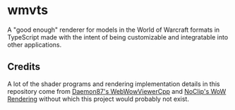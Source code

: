 # wmvts

A "good enough" renderer for models in the World of Warcraft formats in TypeScript made with the intent of being customizable and integratable into other applications.

## Credits

A lot of the shader programs and rendering implementation details in this repository come from [Daemon87's WebWowViewerCpp](https://github.com/Deamon87/WebWowViewerCpp) and [NoClip's WoW Rendering](https://github.com/magcius/noclip.website/) without which this project would probably not exist. 